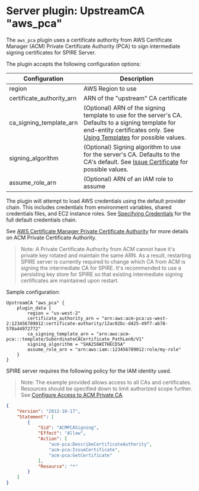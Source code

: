 # Server plugin: UpstreamCA "aws_pca"

The `aws_pca` plugin uses a certificate authority from AWS Certificate Manager (ACM)
Private Certificate Authority (PCA) to sign intermediate signing certificates for SPIRE Server.

The plugin accepts the following configuration options:

| Configuration             | Description                                                       |
| ------------------------- | ----------------------------------------------------------------- |
| region                    | AWS Region to use                                                 |
| certificate_authority_arn | ARN of the "upstream" CA certificate                              |
| ca_signing_template_arn   | (Optional) ARN of the signing template to use for the server's CA. Defaults to a signing template for end-entity certificates only. See [Using Templates](https://docs.aws.amazon.com/acm-pca/latest/userguide/UsingTemplates.html) for possible values. |
| signing_algorithm         | (Optional) Signing algorithm to use for the server's CA. Defaults to the CA's default. See [Issue Certificate](https://docs.aws.amazon.com/cli/latest/reference/acm-pca/issue-certificate.html) for possible values. |
| assume_role_arn           | (Optional) ARN of an IAM role to assume                           |

The plugin will attempt to load AWS credentials using the default provider chain. This includes credentials from environment variables, shared credentials files, and EC2 instance roles. See [Specifying Credentials](https://docs.aws.amazon.com/sdk-for-go/v1/developer-guide/configuring-sdk.html#specifying-credentials) for the full default credentials chain.

See [AWS Certificate Manager Private Certificate Authority](https://aws.amazon.com/certificate-manager/private-certificate-authority/) for more details on ACM Private Certificate Authority.

> Note: A Private Certificate Authority from ACM cannot have it's private key rotated and maintain the same ARN. As a result, restarting SPIRE server is currently required to change which CA from ACM is signing the intermediate CA for SPIRE. It's recommended to use a persisting key store for SPIRE so that existing intermediate signing certificates are maintained upon restart.

Sample configuration:

```
UpstreamCA "aws_pca" {
    plugin_data {
        region = "us-west-2"
        certificate_authority_arn = "arn:aws:acm-pca:us-west-2:123456789012:certificate-authority/12ac02bc-d425-49f7-ab78-570a44972772"
        ca_signing_template_arn = "arn:aws:acm-pca:::template/SubordinateCACertificate_PathLen0/V1"
        signing_algorithm = "SHA256WITHECDSA"
        assume_role_arn = "arn:aws:iam::123456789012:role/my-role"
    }
}
```

SPIRE server requires the following policy for the IAM identity used.

> Note: The example provided allows access to all CAs and certificates. Resources should be specified down to limit authorized scope further. See [Configure Access to ACM Private CA](https://docs.aws.amazon.com/acm-pca/latest/userguide/PcaAuthAccess.html).

```json
{
    "Version": "2012-10-17",
    "Statement": [
        {
            "Sid": "ACMPCASigning",
            "Effect": "Allow",
            "Action": [
                "acm-pca:DescribeCertificateAuthority",
                "acm-pca:IssueCertificate",
                "acm-pca:GetCertificate"
            ],
            "Resource": "*"
        }
    ]
}
```
